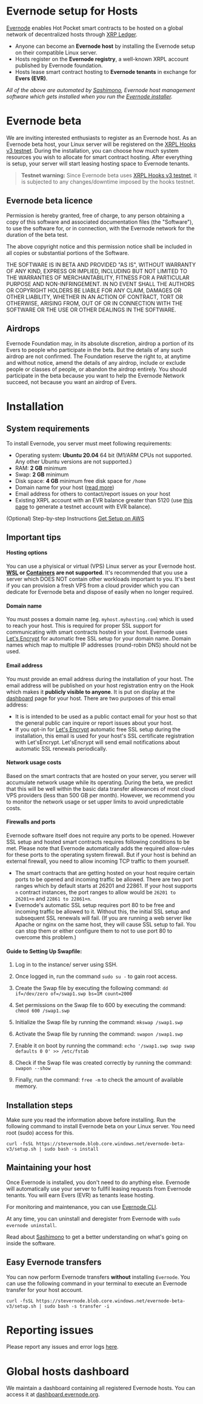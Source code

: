 # Evernode setup for Hosts

[Evernode](https://evernode.wordpress.com/) enables Hot Pocket smart contracts to be hosted on a global network of decentralized hosts through [XRP Ledger](https://xrpl.org/).

- Anyone can become an **Evernode host** by installing the Evernode setup on their compatible Linux server.
- Hosts register on the **Evernode registry**, a well-known XRPL account published by Evernode foundation.
- Hosts lease smart contract hosting to **Evernode tenants** in exchange for **Evers (EVR)**.

_All of the above are automated by [Sashimono](sashimono.md), Evernode host management software which gets installed when you run the [Evernode installer](#installation)._

# Evernode beta

We are inviting interested enthusiasts to register as an Evernode host. As an Evernode beta host, your Linux server will be registered on the [XRPL Hooks v3 testnet](https://hooks-testnet-v3.xrpl-labs.com/). During the installation, you can choose how much system resources you wish to allocate for smart contract hosting. After everything is setup, your server will start leasing hosting space to Evernode tenants.

> **Testnet warning:** Since Evernode beta uses [XRPL Hooks v3 testnet](https://hooks-testnet-v3.xrpl-labs.com/), it is subjected to any changes/downtime imposed by the hooks testnet.

## Evernode beta licence

Permission is hereby granted, free of charge, to any person obtaining a copy of this software and associated documentation files (the "Software"), to use the software for, or in connection, with the Evernode network for the duration of the beta test.

The above copyright notice and this permission notice shall be included in all copies or substantial portions of the Software.

THE SOFTWARE IS IN BETA AND PROVIDED "AS IS", WITHOUT WARRANTY OF ANY KIND, EXPRESS OR IMPLIED, INCLUDING BUT NOT LIMITED TO THE WARRANTIES OF MERCHANTABILITY, FITNESS FOR A PARTICULAR PURPOSE AND NON-INFRINGEMENT. IN NO EVENT SHALL THE AUTHORS OR COPYRIGHT HOLDERS BE LIABLE FOR ANY CLAIM, DAMAGES OR OTHER LIABILITY, WHETHER IN AN ACTION OF CONTRACT, TORT OR OTHERWISE, ARISING FROM, OUT OF OR IN CONNECTION WITH THE SOFTWARE OR THE USE OR OTHER DEALINGS IN THE
SOFTWARE.

## Airdrops

Evernode Foundation may, in its absolute discretion, airdrop a portion of its Evers to people who participate in the beta. But the details of any such airdrop are not confirmed. The Foundation reserve the right to, at anytime and without notice, amend the details of any airdrop, include or exclude people or classes of people, or abandon the airdrop entirely. You should participate in the beta because you want to help the Evernode Network succeed, not because you want an airdrop of Evers.

# Installation 


## System requirements

To install Evernode, you server must meet following requirements:

- Operating system: **Ubuntu 20.04** 64 bit (M1/ARM CPUs not supported. Any other Ubuntu versions are not supported.)
- RAM: **2 GB** minimum
- Swap: **2 GB** minimum
- Disk space: **4 GB** minimum free disk space for `/home`
- Domain name for your host ([read more](#domain-name))
- Email address for others to contact/report issues on your host
- Existing XRPL account with an EVR balance greater than 5120 (use [this page](https://dashboard.evernode.org/#/testnet-faucet) to generate a testnet account with EVR balance).

(Optional) Step-by-step Instructions [Get Setup on AWS](https://tinyurl.com/aws-instance)

## Important tips

#### Hosting options

You can use a phyisical or virtual (VPS) Linux server as your Evernode host. **[WSL](https://docs.microsoft.com/en-us/windows/wsl/about) or [Containers](https://linuxcontainers.org/) are not supported**. It's recommended that you use a server which DOES NOT contain other workloads important to you. It's best if you can provision a fresh VPS from a cloud provider which you can dedicate for Evernode beta and dispose of easily when no longer required.

#### Domain name

You must posses a domain name (eg. `myhost.myhosting.com`) which is used to reach your host. This is required for proper SSL support for communicating with smart contracts hosted in your host. Evernode uses [Let's Encrypt](https://letsencrypt.org/) for automatic free SSL setup for your domain name. Domain names which map to multiple IP addresses (round-robin DNS) should not be used.

#### Email address
You must provide an email address during the installation of your host. The email address will be published on your host registration entry on the Hook which makes it **publicly visible to anyone**. It is put on display at the [dashboard](https://dashboard.evernode.org/) page for your host. There are two purposes of this email address:
  - It is is intended to be used as a public contact email for your host so that the general public can inquire or report issues about your host.
  - If you opt-in for [Let's Encrypt](https://letsencrypt.org/) automatic free SSL setup during the installation, this email is used for your host's SSL certificate registration with Let'sEncrypt. Let'sEncrypt will send email notifications about automatic SSL renewals periodically.

#### Network usage costs

Based on the smart contracts that are hosted on your server, you server will accumulate network usage while its operating. During the beta, we predict that this will be well within the basic data transfer allowances of most cloud VPS providers (less than 500 GB per month). However, we recommend you to monitor the network usage or set upper limits to avoid unpredictable costs.

#### Firewalls and ports

Evernode software itself does not require any ports to be opened. However SSL setup and hosted smart contracts requires following conditions to be met. Please note that Evernode automatically adds the required allow-rules for these ports to the operating system firewall. But if your host is behind an external firewall, you need to allow incoming TCP traffic to them yourself.

- The smart contracts that are getting hosted on your host require certain ports to be opened and incoming traffic be allowed. There are two port ranges which by default starts at 26201 and 22861. If your host supports `n` contract instances, the port ranges to allow would be `26201 to 26201+n` and `22861 to 22861+n`.
- Evernode's automatic SSL setup requires port 80 to be free and incoming traffic be allowed to it. Without this, the initial SSL setup and subsequent SSL renewals will fail. (If you are running a web server like Apache or nginx on the same host, they will cause SSL setup to fail. You can stop them or either configure them to not to use port 80 to overcome this problem.)

#### Guide to Setting Up Swapfile:

1. Log in to the instance/ server using SSH.

2. Once logged in, run the command `sudo su -` to gain root access.

3. Create the Swap file by executing the following command: `dd if=/dev/zero of=/swap1.swp bs=1M count=2000`

4. Set permissions on the Swap file to 600 by executing the command: `chmod 600 /swap1.swp` 

5. Initialize the Swap file by running the command: `mkswap /swap1.swp`

6. Activate the Swap file by running the command: `swapon /swap1.swp`

7. Enable it on boot by running the command: `echo '/swap1.swp swap swap defaults 0 0' >> /etc/fstab`

8. Check if the Swap file was created correctly by running the command: `swapon --show`

9. Finally, run the command: `free -m` to check the amount of available memory. 


## Installation steps

Make sure you read the information above before installing. Run the following command to install Evernode beta on your Linux server. You need root (sudo) access for this.

```
curl -fsSL https://stevernode.blob.core.windows.net/evernode-beta-v3/setup.sh | sudo bash -s install
```

## Maintaining your host

Once Evernode is installed, you don't need to do anything else. Evernode will automatically use your server to fullfil leasing requests from Evernode tenants. You will earn Evers (EVR) as tenants lease hosting.

For monitoring and maintenance, you can use [Evernode CLI](evernode-cli.md).

At any time, you can uninstall and deregister from Evernode with `sudo evernode uninstall`.

Read about [Sashimono](sashimono.md) to get a better understanding on what's going on inside the software.

## Easy Evernode transfers

You can now perform Evernode transfers **without** installing `Evernode`.
You can use the following command in your terminal to execute an Evernode transfer for your host account.

```
curl -fsSL https://stevernode.blob.core.windows.net/evernode-beta-v3/setup.sh | sudo bash -s transfer -i
```

# Reporting issues

Please report any issues and error logs [here](https://github.com/HotPocketDev/evernode-host/issues).

# Global hosts dashboard

We maintain a dashboard containing all registered Evernode hosts. You can access it at [dashboard.evernode.org](https://dashboard.evernode.org/).
